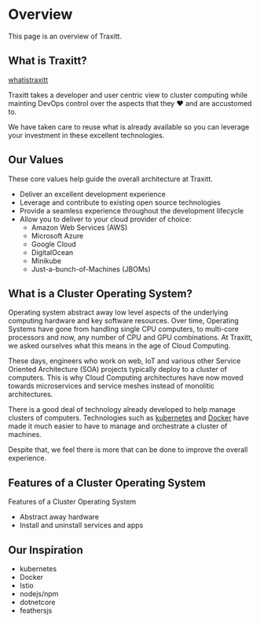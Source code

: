 # Overview #

This page is an overview of Traxitt.

## What is Traxitt? ##

[whatistraxitt](../_fragments/whatistraxitt.md ':include')

Traxitt takes a developer and user centric view to cluster computing while mainting DevOps control over the aspects that they :heart: and are accustomed to.

We have taken care to reuse what is already available so you can leverage your investment in these excellent technologies.

## Our Values ##

These core values help guide the overall architecture at Traxitt.

* Deliver an excellent development experience
* Leverage and contribute to existing open source technologies
* Provide a seamless experience throughout the development lifecycle
* Allow you to deliver to your cloud provider of choice:
  * Amazon Web Services (AWS)
  * Microsoft Azure
  * Google Cloud
  * DigitalOcean
  * Minikube
  * Just-a-bunch-of-Machines (JBOMs)

## What is a Cluster Operating System? ##

Operating system abstract away low level aspects of the underlying computing hardware and key software resources. Over time, Operating Systems have gone from handling single CPU computers, to multi-core processors and now, any number of CPU and GPU combinations. At Traxitt, we asked ourselves what this means in the age of Cloud Computing.

These days, engineers who work on web, IoT and various other Service Oriented Architecture (SOA) projects typically deploy to a cluster of computers. This is why Cloud Computing architectures have now moved towards microservices and service meshes instead of monolitic architectures.

There is a good deal of technology already developed to help manage clusters of computers. Technologies such as [kubernetes](http://kubernetes.io) and [Docker](http://docker.com) have made it much easier to have to manage and orchestrate a cluster of machines.

Despite that, we feel there is more that can be done to improve the overall experience.

## Features of a Cluster Operating System ##

Features of a Cluster Operating System

* Abstract away hardware
* Install and uninstall services and apps

## Our Inspiration ##

* kubernetes
* Docker
* Istio
* nodejs/npm
* dotnetcore
* feathersjs